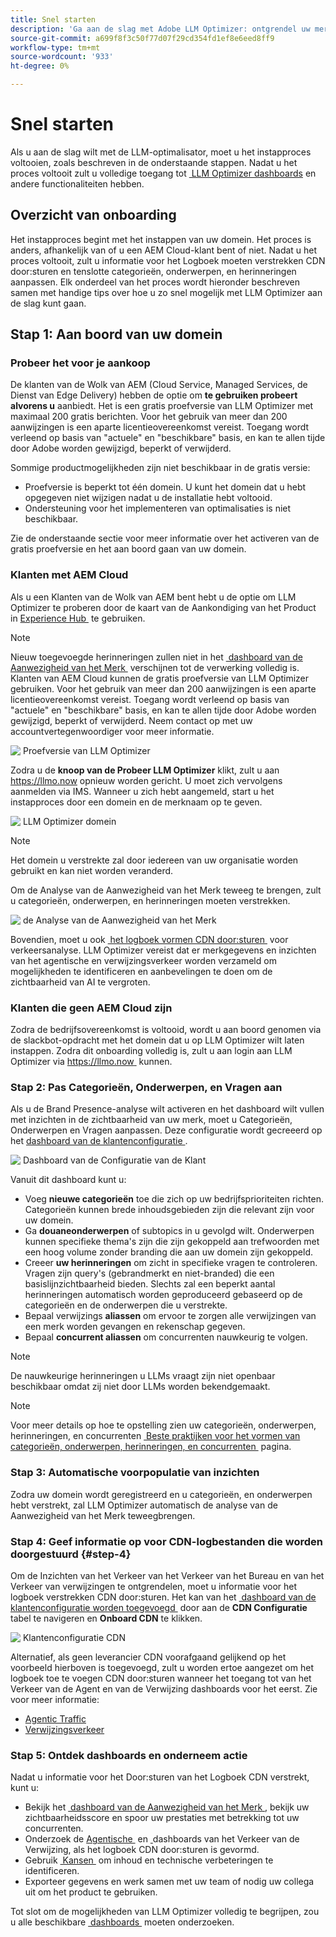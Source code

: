 ```yaml
---
title: Snel starten
description: 'Ga aan de slag met Adobe LLM Optimizer: ontgrendel uw merk, ontgrendel de zichtbaarheid van AI en verken dashboards om de zoekprestaties te verbeteren.'
source-git-commit: a699f8f3c50f77d07f29cd354fd1ef8e6eed8ff9
workflow-type: tm+mt
source-wordcount: '933'
ht-degree: 0%

---
```



# Snel starten

Als u aan de slag wilt met de LLM-optimalisator, moet u het instapproces voltooien, zoals beschreven in de onderstaande stappen. Nadat u het proces voltooit zult u volledige toegang tot [&#x200B; LLM Optimizer dashboards &#x200B;](/help/dashboards/dashboards-overview.md) en andere functionaliteiten hebben.

## Overzicht van onboarding

Het instapproces begint met het instappen van uw domein. Het proces is anders, afhankelijk van of u een AEM Cloud-klant bent of niet. Nadat u het proces voltooit, zult u informatie voor het Logboek moeten verstrekken CDN door:sturen en tenslotte categorieën, onderwerpen, en herinneringen aanpassen. Elk onderdeel van het proces wordt hieronder beschreven samen met handige tips over hoe u zo snel mogelijk met LLM Optimizer aan de slag kunt gaan.

## Stap 1: Aan boord van uw domein

### Probeer het voor je aankoop

De klanten van de Wolk van AEM (Cloud Service, Managed Services, de Dienst van Edge Delivery) hebben de optie om **te gebruiken probeert alvorens u** aanbiedt. Het is een gratis proefversie van LLM Optimizer met maximaal 200 gratis berichten. Voor het gebruik van meer dan 200 aanwijzingen is een aparte licentieovereenkomst vereist. Toegang wordt verleend op basis van &quot;actuele&quot; en &quot;beschikbare&quot; basis, en kan te allen tijde door Adobe worden gewijzigd, beperkt of verwijderd.

Sommige productmogelijkheden zijn niet beschikbaar in de gratis versie:

* Proefversie is beperkt tot één domein. U kunt het domein dat u hebt opgegeven niet wijzigen nadat u de installatie hebt voltooid.
* Ondersteuning voor het implementeren van optimalisaties is niet beschikbaar.

Zie de onderstaande sectie voor meer informatie over het activeren van de gratis proefversie en het aan boord gaan van uw domein.

### Klanten met AEM Cloud

Als u een Klanten van de Wolk van AEM bent hebt u de optie om LLM Optimizer te proberen door de kaart van de Aankondiging van het Product in [&#x200B; Experience Hub &#x200B;](https://experienceleague.adobe.com/nl/docs/experience-manager-cloud-service/content/experience-hub/experience-hub) te gebruiken.

>[!NOTE]
>Nieuw toegevoegde herinneringen zullen niet in het [&#x200B; dashboard van de Aanwezigheid van het Merk &#x200B;](/help/dashboards/brand-presence.md) verschijnen tot de verwerking volledig is. Klanten van AEM Cloud kunnen de gratis proefversie van LLM Optimizer gebruiken. Voor het gebruik van meer dan 200 aanwijzingen is een aparte licentieovereenkomst vereist. Toegang wordt verleend op basis van &quot;actuele&quot; en &quot;beschikbare&quot; basis, en kan te allen tijde door Adobe worden gewijzigd, beperkt of verwijderd. Neem contact op met uw accountvertegenwoordiger voor meer informatie.

![&#x200B; Proefversie van LLM Optimizer &#x200B;](/help/overview/assets/llm-trial.png)

Zodra u de **knoop van de Probeer LLM Optimizer** klikt, zult u aan [&#x200B; https://llmo.now &#x200B;](https://llmo.now) opnieuw worden gericht. U moet zich vervolgens aanmelden via IMS. Wanneer u zich hebt aangemeld, start u het instapproces door een domein en de merknaam op te geven.

![&#x200B; LLM Optimizer domein &#x200B;](/help/overview/assets/domain.png)

>[!NOTE]
>Het domein u verstrekte zal door iedereen van uw organisatie worden gebruikt en kan niet worden veranderd.

Om de Analyse van de Aanwezigheid van het Merk teweeg te brengen, zult u categorieën, onderwerpen, en herinneringen moeten verstrekken.

![&#x200B; de Analyse van de Aanwezigheid van het Merk &#x200B;](/help/overview/assets/bp-analysis.png)

Bovendien, moet u ook [&#x200B; het logboek vormen CDN door:sturen &#x200B;](#step-4) voor verkeersanalyse. LLM Optimizer vereist dat er merkgegevens en inzichten van het agentische en verwijzingsverkeer worden verzameld om mogelijkheden te identificeren en aanbevelingen te doen om de zichtbaarheid van AI te vergroten.

### Klanten die geen AEM Cloud zijn

Zodra de bedrijfsovereenkomst is voltooid, wordt u aan boord genomen via de slackbot-opdracht met het domein dat u op LLM Optimizer wilt laten instappen. Zodra dit onboarding volledig is, zult u aan login aan LLM Optimizer via [&#x200B; https://llmo.now &#x200B;](https://llmo.now) kunnen.

### Stap 2: Pas Categorieën, Onderwerpen, en Vragen aan

Als u de Brand Presence-analyse wilt activeren en het dashboard wilt vullen met inzichten in de zichtbaarheid van uw merk, moet u Categorieën, Onderwerpen en Vragen aanpassen. Deze configuratie wordt gecreeerd op het [&#x200B; dashboard van de klantenconfiguratie &#x200B;](/help/dashboards/customer-configuration.md).

![&#x200B; Dashboard van de Configuratie van de Klant &#x200B;](/help/overview/assets/prompt-creation.png)

Vanuit dit dashboard kunt u:

* Voeg **nieuwe categorieën** toe die zich op uw bedrijfsprioriteiten richten. Categorieën kunnen brede inhoudsgebieden zijn die relevant zijn voor uw domein.
* Ga **douaneonderwerpen** of subtopics in u gevolgd wilt. Onderwerpen kunnen specifieke thema&#39;s zijn die zijn gekoppeld aan trefwoorden met een hoog volume zonder branding die aan uw domein zijn gekoppeld.
* Creeer **uw herinneringen** om zicht in specifieke vragen te controleren. Vragen zijn query&#39;s (gebrandmerkt en niet-branded) die een basislijnzichtbaarheid bieden. Slechts zal een beperkt aantal herinneringen automatisch worden geproduceerd gebaseerd op de categorieën en de onderwerpen die u verstrekte.
* Bepaal verwijzings **aliassen** om ervoor te zorgen alle verwijzingen van een merk worden gevangen en rekenschap gegeven.
* Bepaal **concurrent aliassen** om concurrenten nauwkeurig te volgen.

>[!NOTE]
>De nauwkeurige herinneringen u LLMs vraagt zijn niet openbaar beschikbaar omdat zij niet door LLMs worden bekendgemaakt.

>[!NOTE]
>
> Voor meer details op hoe te opstelling zien uw categorieën, onderwerpen, herinneringen, en concurrenten [&#x200B; Beste praktijken voor het vormen van categorieën, onderwerpen, herinneringen, en concurrenten &#x200B;](/help/overview/best-practices-topics-prompts.md) pagina.

### Stap 3: Automatische voorpopulatie van inzichten

Zodra uw domein wordt geregistreerd en u categorieën, en onderwerpen hebt verstrekt, zal LLM Optimizer automatisch de analyse van de Aanwezigheid van het Merk teweegbrengen.

### Stap 4: Geef informatie op voor CDN-logbestanden die worden doorgestuurd {#step-4}

Om de Inzichten van het Verkeer van het Verkeer van het Bureau en van het Verkeer van verwijzingen te ontgrendelen, moet u informatie voor het logboek verstrekken CDN door:sturen. Het kan van het [&#x200B; dashboard van de klantenconfiguratie worden toegevoegd &#x200B;](/help/dashboards/customer-configuration.md) door aan de **CDN Configuratie** tabel te navigeren en **Onboard CDN** te klikken.

![&#x200B; Klantenconfiguratie CDN &#x200B;](/help/overview/assets/cc-cdn.png)

Alternatief, als geen leverancier CDN voorafgaand gelijkend op het voorbeeld hierboven is toegevoegd, zult u worden ertoe aangezet om het logboek toe te voegen CDN door:sturen wanneer het toegang tot van het Verkeer van de Agent en van de Verwijzing dashboards voor het eerst. Zie voor meer informatie:

* [Agentic Traffic](/help/dashboards/agentic-traffic.md#cdn-setup)
* [Verwijzingsverkeer](/help/dashboards/referral-traffic.md#setup#setup)

### Stap 5: Ontdek dashboards en onderneem actie

Nadat u informatie voor het Door:sturen van het Logboek CDN verstrekt, kunt u:

* Bekijk het [&#x200B; dashboard van de Aanwezigheid van het Merk &#x200B;](/help/dashboards/brand-presence.md), bekijk uw zichtbaarheidsscore en spoor uw prestaties met betrekking tot uw concurrenten.
* Onderzoek de [&#x200B; Agentische &#x200B;](/help/dashboards/agentic-traffic.md) en [&#x200B; &#x200B;](/help/dashboards/referral-traffic.md) dashboards van het Verkeer van de Verwijzing, als het logboek CDN door:sturen is gevormd.
* Gebruik [&#x200B; Kansen &#x200B;](/help/dashboards/opportunities.md) om inhoud en technische verbeteringen te identificeren.
* Exporteer gegevens en werk samen met uw team of nodig uw collega uit om het product te gebruiken.

Tot slot om de mogelijkheden van LLM Optimizer volledig te begrijpen, zou u alle beschikbare [&#x200B; dashboards &#x200B;](/help/dashboards/dashboards-overview.md) moeten onderzoeken.
